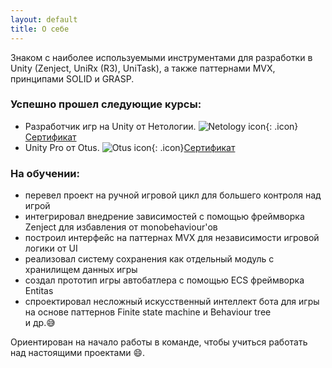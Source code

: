 ```yaml
---
layout: default
title: О себе
---
```


Знаком с наиболее используемыми инструментами для разработки в Unity (Zenject, UniRx (R3), UniTask), а также паттернами MVX, принципами SOLID и GRASP.

### Успешно прошел следующие курсы:
- Разработчик игр на Unity от Нетологии. ![Netology icon](https://netology.ru/favicon-32x32.png){: .icon}[Сертификат](https://netology.ru/sharing/26274951829d26fd5eec9f350a43c47a)
- Unity Pro от Otus. ![Otus icon](https://otus.ru/favicon.ico){: .icon}[Сертификат](https://otus.ru/certificate/623c6b6c538f41c783724021ccad985e/)

### На обучении:
- перевел проект на ручной игровой цикл для большего контроля над игрой
- интегрировал внедрение зависимостей с помощью фреймворка Zenject для избавления от monobehaviour'ов
- построил интерфейс на паттернах MVX для независимости игровой логики от UI
- реализовал систему сохранения как отдельный модуль с хранилищем данных игры
- создал прототип игры автобатлера с помощью ECS фреймворка Entitas
- спроектировал несложный искусственный интеллект бота для игры на основе паттернов Finite state machine и Behaviour tree  
и др.😅

Ориентирован на начало работы в команде, чтобы учиться работать над настоящими проектами 😄.